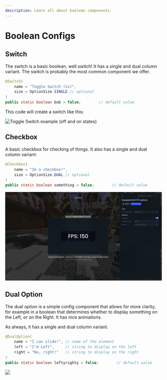 ```yaml
---
description: Learn all about boolean components.
---
```


# Boolean Configs

## Switch

The switch is a basic boolean, well switch! It has a single and dual column variant. The switch is probably the most common component we offer.

```java
@Switch(
    name = "Toggle Switch (1x)",
    size = OptionSize.SINGLE // optional
)
public static boolean bob = false;        // default value
```

This code will create a switch like this:

![Toggle Switch example (off and on states)](<../../.gitbook/assets/image (17).png>)

## Checkbox

A basic checkbox for checking of things. It also has a single and dual column variant:

```java
@Checkbox(
    name = "Im a checkbox!",
    size = OptionSize.DUAL // optional
)
public static boolean something = false;        // default value
```

![Checkbox examples (off and on states)](<../../.gitbook/assets/image (4).png>)

## Dual Option

The dual option is a simple config component that allows for more clarity, for example in a boolean that determines whether to display something on the Left, or on the Right. It has nice animations.

As always, it has a single and dual column variant.

```java
@DualOption(
    name = "I can slide!", // name of the element
    left = "I'm Left",     // string to display on the left
    right = "No, right!"   // string to display on the right
)
public static boolean leftyrighty = false;        // default value
```

![](<../../.gitbook/assets/image (7).png>)
